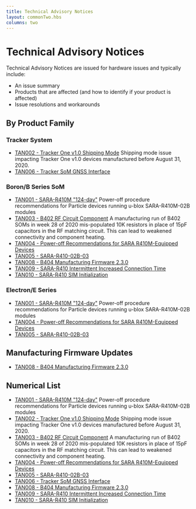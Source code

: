 ```yaml
---
title: Technical Advisory Notices
layout: commonTwo.hbs
columns: two
---
```


# Technical Advisory Notices

Technical Advisory Notices are issued for hardware issues and typically include:

- An issue summary
- Products that are affected (and how to identify if your product is affected)
- Issue resolutions and workarounds


## By Product Family

### Tracker System

- [TAN002 - Tracker One v1.0 Shipping Mode](/reference/technical-advisory-notices/tan002-tracker-one-v10-shipping-mode/) Shipping mode issue impacting Tracker One v1.0 devices manufactured before August 31, 2020.
- [TAN006 - Tracker SoM GNSS Interface](/reference/technical-advisory-notices/tan006-tracker-som-gnss-interface/)

### Boron/B Series SoM

- [TAN001 - SARA-R410M "124-day"](/reference/technical-advisory-notices/tan001-sara-r410m-124-day/) Power-off procedure recommendations for Particle devices running u-blox SARA-R410M-02B modules
- [TAN003 - B402 RF Circuit Component](/reference/technical-advisory-notices/tan003-b402-rf-circuit-component/) A manufacturing run of B402 SOMs in week 28 of 2020 mis-populated 10K resistors in place of 15pF capacitors in the RF matching circuit. This can lead to weakened connectivity and component heating.
- [TAN004 - Power-off Recommendations for SARA R410M-Equipped Devices](/reference/technical-advisory-notices/tan004-power-off-recommendations-for-sara-r410m-equipped-devices/)
- [TAN005 - SARA-R410-02B-03](/reference/technical-advisory-notices/tan005-sara-r410-02b-03/)
- [TAN008 - B404 Manufacturing Firmware 2.3.0](/reference/technical-advisory-notices/tan008/)
- [TAN009 - SARA-R410 Intermittent Increased Connection Time](/reference/technical-advisory-notices/tan009/)
- [TAN010 - SARA-R410 SIM Initialization](/reference/technical-advisory-notices/tan010/)

### Electron/E Series

- [TAN001 - SARA-R410M "124-day"](/reference/technical-advisory-notices/tan001-sara-r410m-124-day/) Power-off procedure recommendations for Particle devices running u-blox SARA-R410M-02B modules
- [TAN004 - Power-off Recommendations for SARA R410M-Equipped Devices](/reference/technical-advisory-notices/tan004-power-off-recommendations-for-sara-r410m-equipped-devices/)
- [TAN005 - SARA-R410-02B-03](/reference/technical-advisory-notices/tan005-sara-r410-02b-03/)

## Manufacturing Firmware Updates

- [TAN008 - B404 Manufacturing Firmware 2.3.0](/reference/technical-advisory-notices/tan008/)

## Numerical List

- [TAN001 - SARA-R410M "124-day"](/reference/technical-advisory-notices/tan001-sara-r410m-124-day/) Power-off procedure recommendations for Particle devices running u-blox SARA-R410M-02B modules
- [TAN002 - Tracker One v1.0 Shipping Mode](/reference/technical-advisory-notices/tan002-tracker-one-v10-shipping-mode/) Shipping mode issue impacting Tracker One v1.0 devices manufactured before August 31, 2020.
- [TAN003 - B402 RF Circuit Component](/reference/technical-advisory-notices/tan003-b402-rf-circuit-component/) A manufacturing run of B402 SOMs in week 28 of 2020 mis-populated 10K resistors in place of 15pF capacitors in the RF matching circuit. This can lead to weakened connectivity and component heating.
- [TAN004 - Power-off Recommendations for SARA R410M-Equipped Devices](/reference/technical-advisory-notices/tan004-power-off-recommendations-for-sara-r410m-equipped-devices/)
- [TAN005 - SARA-R410-02B-03](/reference/technical-advisory-notices/tan005-sara-r410-02b-03/)
- [TAN006 - Tracker SoM GNSS Interface](/reference/technical-advisory-notices/tan006-tracker-som-gnss-interface/)
- [TAN008 - B404 Manufacturing Firmware 2.3.0](/reference/technical-advisory-notices/tan008/)
- [TAN009 - SARA-R410 Intermittent Increased Connection Time](/reference/technical-advisory-notices/tan009/)
- [TAN010 - SARA-R410 SIM Initialization](/reference/technical-advisory-notices/tan010/)
